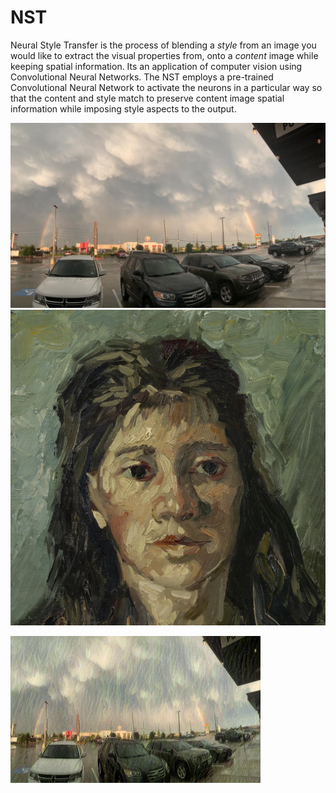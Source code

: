 # NST

Neural Style Transfer is the process of blending a *style* from an image you would like to extract the visual properties from, onto a *content* image while keeping spatial information. Its an application of computer vision using Convolutional Neural Networks. The NST employs a pre-trained Convolutional Neural Network to activate the neurons in a particular way so that the content and style match to preserve content image spatial information while imposing style aspects to the output. 


![content](./test/hid.jpg) ![style](./test/style.jpg)


![content](output-style-400.png)
